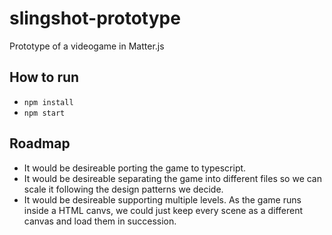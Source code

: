 # slingshot-prototype
Prototype of a videogame in Matter.js

## How to run

* `npm install`
* `npm start`

## Roadmap
* It would be desireable porting the game to typescript.
* It would be desireable separating the game into different files so we can scale it following the design patterns we decide.
* It would be desireable supporting multiple levels. As the game runs inside a HTML canvs, we could just keep every scene as a different canvas and load them in succession.
